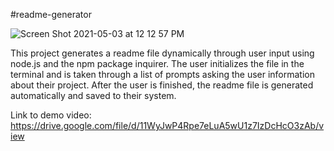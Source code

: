 #readme-generator 

![Screen Shot 2021-05-03 at 12 12 57 PM](https://user-images.githubusercontent.com/78614719/116902537-3e9b9980-ac09-11eb-8fa8-82686ab6d90f.png)


  
  This project generates a readme file dynamically through user input using node.js and the npm package inquirer. The user initializes the file in the terminal and is taken through a list of prompts asking the user information about their project. After the user is finished, the readme file is generated automatically and saved to their system.
  
  Link to demo video:
 https://drive.google.com/file/d/11WyJwP4Rpe7eLuA5wU1z7IzDcHcO3zAb/view

